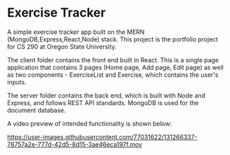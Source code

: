 # Exercise Tracker

A simple exercise tracker app built on the MERN (MongoDB,Express,React,Node) stack. This project is the portfolio project for CS 290
at Oregon State University.

The client folder contains the front end built in React. This is a single page application that contains 3 pages (Home page, Add page,
Edit page) as well as two components - ExerciseList and Exercise, which contains the user's inputs.

The server folder contains the back end, which is built with Node and Express, and follows REST API standards. MongoDB is used for the document database.

A video preview of intended functionality is shown below:



https://user-images.githubusercontent.com/77031622/131266337-78757a2e-777d-42d5-8d15-3ae46eca197f.mov

